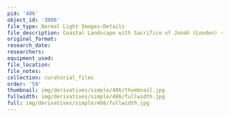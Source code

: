 ```yaml
---
pid: '486'
object_id: '3806'
file_type: Normal Light Images›Details
file_description: Coastal Landscape with Sacrifice of Jonah (London) - Detail 1
original_format:
research_date:
researchers:
equipment_used:
file_location:
file_notes:
collection: curatorial_files
order: '59'
thumbnail: img/derivatives/simple/486/thumbnail.jpg
fullwidth: img/derivatives/simple/486/fullwidth.jpg
full: img/derivatives/simple/486/fullwidth.jpg
---
```

